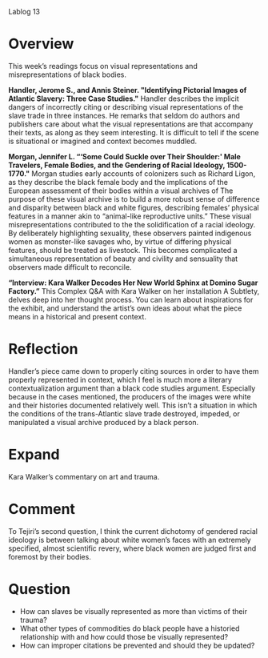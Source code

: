 Lablog 13
# Overview
This week’s readings focus on visual representations and misrepresentations of black bodies. 

**Handler, Jerome S., and Annis Steiner. "Identifying Pictorial Images of Atlantic Slavery: Three Case Studies."**
Handler describes the implicit dangers of incorrectly citing or describing visual representations of the slave trade in three instances. He remarks that seldom do authors and publishers care about what the visual representations are that accompany their texts, as along as they seem interesting.  It is difficult to tell if the scene is situational or imagined and context becomes muddled.

**Morgan, Jennifer L. “‘Some Could Suckle over Their Shoulder:' Male Travelers, Female Bodies, and the Gendering of Racial Ideology, 1500-1770."**
Morgan studies early accounts of colonizers such as Richard Ligon, as they describe the black female body and the implications of the European assessment of their bodies within a visual archives of  The purpose of these visual archive is to build a more robust sense of difference and disparity between black and white figures, describing females’ physical features in a manner akin to “animal-like reproductive units.” These visual misrepresentations contributed to the the solidification of a racial ideology. By deliberately highlighting sexuality, these observers painted indigenous women as monster-like savages who, by virtue of differing physical features, should be treated as livestock. This becomes complicated a simultaneous representation of beauty and civility and sensuality that observers made difficult to reconcile.

**“Interview: Kara Walker Decodes Her New World Sphinx at Domino Sugar Factory.”**
This Complex Q&A with Kara Walker on her installation A Subtlety, delves deep into her thought process. You can learn about inspirations for the exhibit, and understand the artist’s own ideas about what the piece means in a historical and present context.  

# Reflection
Handler’s piece came down to properly citing sources in order to have them properly represented in context, which I feel is much more a literary contextualization argument than a black code studies argument. Especially because in the cases mentioned, the producers of the images were white and their histories documented relatively well. This isn’t a situation in which the conditions of the trans-Atlantic slave trade destroyed, impeded, or manipulated a visual archive produced by a black person.

# Expand
Kara Walker’s commentary on art and trauma.

# Comment
To Tejiri’s second question, I think the current dichotomy of gendered racial ideology is between talking about white women’s faces with an extremely specified, almost scientific revery, where black women are judged first and foremost by their bodies.

# Question
* How can slaves be visually represented as more than victims of their trauma?
* What other types of commodities do black people have a historied relationship with and how could those be visually represented?
* How can improper citations be prevented and should they be updated?
